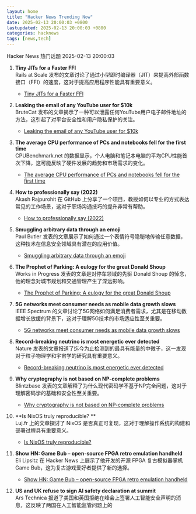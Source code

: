 ```yaml
---  
layout: home  
title: "Hacker News Trending Now"  
date: 2025-02-13 20:00:03 +0800  
lastupdated: 2025-02-13 20:00:03 +0800  
categories: hacknews  
tags: [news,tech]
---  
```

Hacker News 热门话题 2025-02-13 20:00:03
  
1. **Tiny JITs for a Faster FFI**  
   Rails at Scale 发布的文章讨论了通过小型即时编译器（JIT）来提高外部函数接口（FFI）的速度，这对于提高应用程序性能具有重要意义。  
   - [Tiny JITs for a Faster FFI](https://railsatscale.com/2025-02-12-tiny-jits-for-a-faster-ffi/)
  
2. **Leaking the email of any YouTube user for $10k**  
   BruteCat 发布的文章揭示了一种可以泄露任何YouTube用户电子邮件地址的方法，这引起了对平台安全性和用户隐私保护的关注。  
   - [Leaking the email of any YouTube user for $10k](https://brutecat.com/articles/leaking-youtube-emails)
  
3. **The average CPU performance of PCs and notebooks fell for the first time**  
   CPUBenchmark.net 的数据显示，个人电脑和笔记本电脑的平均CPU性能首次下降，这可能反映了硬件发展的趋势和市场需求的变化。  
   - [The average CPU performance of PCs and notebooks fell for the first time](https://www.cpubenchmark.net/year-on-year.html)
  
4. **How to professionally say (2022)**  
   Akash Rajpurohit 在 GitHub 上分享了一个项目，教授如何以专业的方式表达常见的工作场景，这对于职场沟通技巧的提升非常有帮助。  
   - [How to professionally say (2022)](https://github.com/AkashRajpurohit/howtoprofessionallysay)
  
5. **Smuggling arbitrary data through an emoji**  
   Paul Butler 发表的文章展示了如何通过一个表情符号隐秘地传输任意数据，这种技术在信息安全领域具有潜在的应用价值。  
   - [Smuggling arbitrary data through an emoji](https://paulbutler.org/2025/smuggling-arbitrary-data-through-an-emoji/)
  
6. **The Prophet of Parking: A eulogy for the great Donald Shoup**  
   Works in Progress 发表的文章是对停车领域的先驱 Donald Shoup 的悼念，他的理念对城市规划和交通管理产生了深远影响。  
   - [The Prophet of Parking: A eulogy for the great Donald Shoup](https://www.worksinprogress.news/p/the-prophet-of-parking)
  
7. **5G networks meet consumer needs as mobile data growth slows**  
   IEEE Spectrum 的文章讨论了5G网络如何满足消费者需求，尤其是在移动数据增长放缓的背景下，这对于理解5G技术的市场适应性至关重要。  
   - [5G networks meet consumer needs as mobile data growth slows](https://spectrum.ieee.org/5g-bandwidth)
  
8. **Record-breaking neutrino is most energetic ever detected**  
   Nature 发表的文章报道了迄今为止检测到的最具有能量的中微子，这一发现对于粒子物理学和宇宙学的研究具有重要意义。  
   - [Record-breaking neutrino is most energetic ever detected](https://www.nature.com/articles/d41586-025-00444-1)
  
9. **Why cryptography is not based on NP-complete problems**  
   Blintzbase 发表的文章解释了为什么现代密码学不基于NP完全问题，这对于理解密码学的基础和安全性至关重要。  
   - [Why cryptography is not based on NP-complete problems](https://blintzbase.com/posts/cryptography-is-not-based-on-np-hard-problems/)
  
10. **Is NixOS truly reproducible?   **  
    Luj.fr 上的文章探讨了 NixOS 是否真正可复现，这对于理解操作系统的构建和部署过程具有重要意义。  
    - [Is NixOS truly reproducible?   ](https://luj.fr/blog/is-nixos-truly-reproducible.html)
  
11. **Show HN: Game Bub – open-source FPGA retro emulation handheld**  
    Eli Lipsitz 在 Hacker News 上展示了他开发的开源 FPGA 复古模拟器掌机 Game Bub，这为复古游戏爱好者提供了新的选择。  
    - [Show HN: Game Bub – open-source FPGA retro emulation handheld](https://eli.lipsitz.net/posts/introducing-gamebub/)
  
12. **US and UK refuse to sign AI safety declaration at summit**  
    Ars Technica 报道了美国和英国拒绝在峰会上签署人工智能安全声明的消息，这反映了两国在人工智能监管问题上的